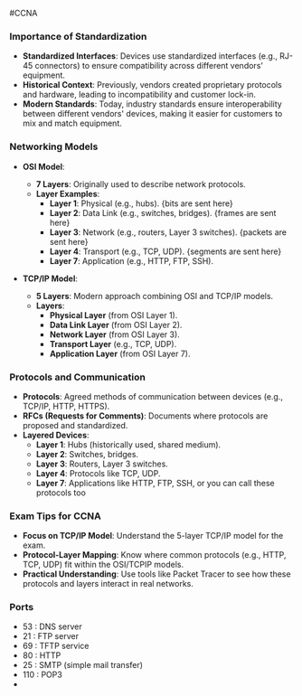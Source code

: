 #CCNA
### **Importance of Standardization**

- **Standardized Interfaces**: Devices use standardized interfaces (e.g., RJ-45 connectors) to ensure compatibility across different vendors' equipment.
- **Historical Context**: Previously, vendors created proprietary protocols and hardware, leading to incompatibility and customer lock-in.
- **Modern Standards**: Today, industry standards ensure interoperability between different vendors' devices, making it easier for customers to mix and match equipment.

### **Networking Models**
	
- **OSI Model**:
    
    - **7 Layers**: Originally used to describe network protocols.
    - **Layer Examples**:
        - **Layer 1**: Physical (e.g., hubs). {bits are sent here}
        - **Layer 2**: Data Link (e.g., switches, bridges). {frames are sent here}
        - **Layer 3**: Network (e.g., routers, Layer 3 switches). {packets are sent here}
        - **Layer 4**: Transport (e.g., TCP, UDP). {segments are sent here}
        - **Layer 7**: Application (e.g., HTTP, FTP, SSH). 
- **TCP/IP Model**:
    
    - **5 Layers**: Modern approach combining OSI and TCP/IP models.
    - **Layers**:
        - **Physical Layer** (from OSI Layer 1).
        - **Data Link Layer** (from OSI Layer 2).
        - **Network Layer** (from OSI Layer 3).
        - **Transport Layer** (e.g., TCP, UDP).
        - **Application Layer** (from OSI Layer 7).

### **Protocols and Communication**

- **Protocols**: Agreed methods of communication between devices (e.g., TCP/IP, HTTP, HTTPS).
- **RFCs (Requests for Comments)**: Documents where protocols are proposed and standardized.
- **Layered Devices**:
    - **Layer 1**: Hubs (historically used, shared medium).
    - **Layer 2**: Switches, bridges.
    - **Layer 3**: Routers, Layer 3 switches.
    - **Layer 4**: Protocols like TCP, UDP.
    - **Layer 7**: Applications like HTTP, FTP, SSH, or you can call these protocols too

### **Exam Tips for CCNA**

- **Focus on TCP/IP Model**: Understand the 5-layer TCP/IP model for the exam.
- **Protocol-Layer Mapping**: Know where common protocols (e.g., HTTP, TCP, UDP) fit within the OSI/TCPIP models.
- **Practical Understanding**: Use tools like Packet Tracer to see how these protocols and layers interact in real networks.


### Ports
- 53 : DNS server
- 21 : FTP server
- 69 : TFTP service
- 80 : HTTP
- 25 : SMTP (simple mail transfer)
- 110 : POP3
- 